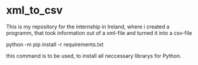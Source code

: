 # xml_to_csv
 This is my repository for the internship in Ireland, where i created a programm, that took information out of a xml-file and turned it into a csv-file

python -m pip install -r requirements.txt

this command is to be used, to install all neccessary 
librarys for Python.